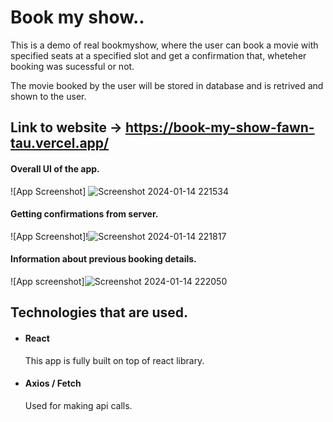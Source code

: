 # Book my show..

This is a demo of real bookmyshow, where the user can book a movie with specified seats at a specified slot and get a confirmation that, wheteher booking was sucessful or not.

The movie booked by the user will be stored in database and is retrived and shown to the user.

## Link to website -> https://book-my-show-fawn-tau.vercel.app/

#### Overall UI of the app.
![App Screenshot] ![Screenshot 2024-01-14 221534](https://github.com/kunalpatil1359/BookMyShow/assets/141171164/de477ee8-542c-4b8d-9c3d-240eb8f7e773)

#### Getting confirmations from server.

![App Screenshot]!![Screenshot 2024-01-14 221817](https://github.com/kunalpatil1359/BookMyShow/assets/141171164/b7ad4426-602b-4b9f-a4f2-bdb6dee8c6ca)

#### Information about previous booking details.

![App screenshot]![Screenshot 2024-01-14 222050](https://github.com/kunalpatil1359/BookMyShow/assets/141171164/c609727d-2bad-40d4-9c8e-9855780539ee)

## Technologies that are used.

- #### React  
    This app is fully built on top of react library.
- #### Axios / Fetch
    Used for making api calls.
